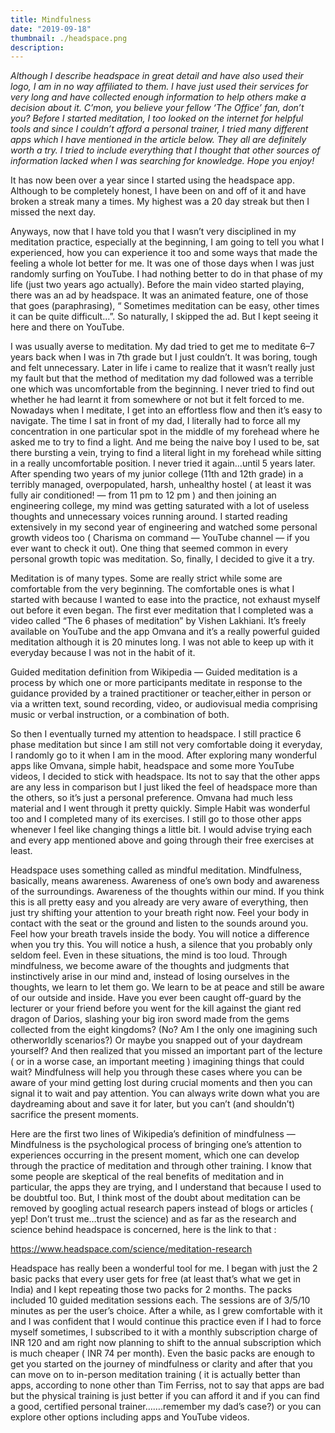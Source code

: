 ```yaml
---
title: Mindfulness
date: "2019-09-18"
thumbnail: ./headspace.png
description:
---
```


<!-- ### A wallpaper series using shapes and light by [Jean-Marc Denis](http://jmd.im/black) -->

<em>Although I describe headspace in great detail and have also used their logo, I am in no way affiliated to them. I have just used their services for very long and have collected enough information to help others make a decision about it. C’mon, you believe your fellow ‘The Office’ fan, don’t you?
Before I started meditation, I too looked on the internet for helpful tools and since I couldn’t afford a personal trainer, I tried many different apps which I have mentioned in the article below. They all are definitely worth a try. I tried to include everything that I thought that other sources of information lacked when I was searching for knowledge. Hope you enjoy!</em>

It has now been over a year since I started using the headspace app. Although to be completely honest, I have been on and off of it and have broken a streak many a times. My highest was a 20 day streak but then I missed the next day.

Anyways, now that I have told you that I wasn’t very disciplined in my meditation practice, especially at the beginning, I am going to tell you what I experienced, how you can experience it too and some ways that made the feeling a whole lot better for me.
It was one of those days when I was just randomly surfing on YouTube. I had nothing better to do in that phase of my life (just two years ago actually). Before the main video started playing, there was an ad by headspace. It was an animated feature, one of those that goes (paraphrasing), “ Sometimes meditation can be easy, other times it can be quite difficult…”. So naturally, I skipped the ad. But I kept seeing it here and there on YouTube.

I was usually averse to meditation. My dad tried to get me to meditate 6–7 years back when I was in 7th grade but I just couldn’t. It was boring, tough and felt unnecessary. Later in life i came to realize that it wasn’t really just my fault but that the method of meditation my dad followed was a terrible one which was uncomfortable from the beginning. I never tried to find out whether he had learnt it from somewhere or not but it felt forced to me. Nowadays when I meditate, I get into an effortless flow and then it’s easy to navigate. The time I sat in front of my dad, I literally had to force all my concentration in one particular spot in the middle of my forehead where he asked me to try to find a light. And me being the naive boy I used to be, sat there bursting a vein, trying to find a literal light in my forehead while sitting in a really uncomfortable position. I never tried it again…until 5 years later.
After spending two years of my junior college (11th and 12th grade) in a terribly managed, overpopulated, harsh, unhealthy hostel ( at least it was fully air conditioned! — from 11 pm to 12 pm ) and then joining an engineering college, my mind was getting saturated with a lot of useless thoughts and unnecessary voices running around. I started reading extensively in my second year of engineering and watched some personal growth videos too ( Charisma on command — YouTube channel — if you ever want to check it out). One thing that seemed common in every personal growth topic was meditation. So, finally, I decided to give it a try.

Meditation is of many types. Some are really strict while some are comfortable from the very beginning. The comfortable ones is what I started with because I wanted to ease into the practice, not exhaust myself out before it even began. The first ever meditation that I completed was a video called “The 6 phases of meditation” by Vishen Lakhiani. It’s freely available on YouTube and the app Omvana and it’s a really powerful guided meditation although it is 20 minutes long. I was not able to keep up with it everyday because I was not in the habit of it.

Guided meditation definition from Wikipedia —
Guided meditation is a process by which one or more participants meditate in response to the guidance provided by a trained practitioner or teacher,either in person or via a written text, sound recording, video, or audiovisual media comprising music or verbal instruction, or a combination of both.

So then I eventually turned my attention to headspace. I still practice 6 phase meditation but since I am still not very comfortable doing it everyday, I randomly go to it when I am in the mood.
After exploring many wonderful apps like Omvana, simple habit, headspace and some more YouTube videos, I decided to stick with headspace. Its not to say that the other apps are any less in comparison but I just liked the feel of headspace more than the others, so it’s just a personal preference. Omvana had much less material and I went through it pretty quickly. Simple Habit was wonderful too and I completed many of its exercises. I still go to those other apps whenever I feel like changing things a little bit. I would advise trying each and every app mentioned above and going through their free exercises at least.

Headspace uses something called as mindful meditation. Mindfulness, basically, means awareness. Awareness of one’s own body and awareness of the surroundings. Awareness of the thoughts within our mind. If you think this is all pretty easy and you already are very aware of everything, then just try shifting your attention to your breath right now. Feel your body in contact with the seat or the ground and listen to the sounds around you. Feel how your breath travels inside the body. You will notice a difference when you try this. You will notice a hush, a silence that you probably only seldom feel. Even in these situations, the mind is too loud. Through mindfulness, we become aware of the thoughts and judgments that instinctively arise in our mind and, instead of losing ourselves in the thoughts, we learn to let them go. We learn to be at peace and still be aware of our outside and inside. Have you ever been caught off-guard by the lecturer or your friend before you went for the kill against the giant red dragon of Darios, slashing your big iron sword made from the gems collected from the eight kingdoms? (No? Am I the only one imagining such otherworldly scenarios?) Or maybe you snapped out of your daydream yourself? And then realized that you missed an important part of the lecture ( or in a worse case, an important meeting ) imagining things that could wait? Mindfulness will help you through these cases where you can be aware of your mind getting lost during crucial moments and then you can signal it to wait and pay attention. You can always write down what you are daydreaming about and save it for later, but you can’t (and shouldn’t) sacrifice the present moments.

Here are the first two lines of Wikipedia’s definition of mindfulness —
Mindfulness is the psychological process of bringing one’s attention to experiences occurring in the present moment, which one can develop through the practice of meditation and through other training.
I know that some people are skeptical of the real benefits of meditation and in particular, the apps they are trying, and I understand that because I used to be doubtful too. But, I think most of the doubt about meditation can be removed by googling actual research papers instead of blogs or articles ( yep! Don’t trust me…trust the science) and as far as the research and science behind headspace is concerned, here is the link to that :

<a href="https://www.headspace.com/science/meditation-research">https://www.headspace.com/science/meditation-research</a>

Headspace has really been a wonderful tool for me. I began with just the 2 basic packs that every user gets for free (at least that’s what we get in India) and I kept repeating those two packs for 2 months. The packs included 10 guided meditation sessions each. The sessions are of 3/5/10 minutes as per the user’s choice. After a while, as I grew comfortable with it and I was confident that I would continue this practice even if I had to force myself sometimes, I subscribed to it with a monthly subscription charge of INR 120 and am right now planning to shift to the annual subscription which is much cheaper ( INR 74 per month). Even the basic packs are enough to get you started on the journey of mindfulness or clarity and after that you can move on to in-person meditation training ( it is actually better than apps, according to none other than Tim Ferriss, not to say that apps are bad but the physical training is just better if you can afford it and if you can find a good, certified personal trainer…….remember my dad’s case?) or you can explore other options including apps and YouTube videos.

<!-- <div class="kg-card kg-image-card kg-width-full">

![Darkness](./BLACK_II_desktop-1.jpg)

</div>

<div class="kg-card kg-image-card kg-width-full">

![Darkness](./BLACK_IX_desktop-1.jpg)

</div>

<div class="kg-card kg-image-card kg-width-full">

![Darkness](./BLACK_I_desktop-1.jpg)

</div>

-->
